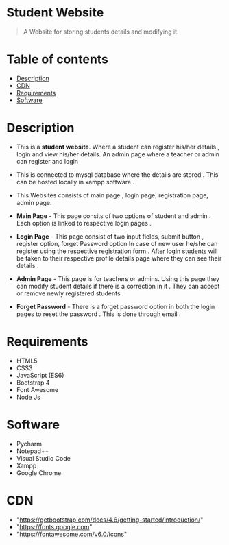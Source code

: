 # Student Website
 >A Website for storing students details and modifying it.
# Table of contents
* [Description](#description)
* [CDN](#cdn)
* [Requirements](#requirements)
* [Software](#software)
 # <a name = "#description"></a>Description
  * This is a **student website**. Where a student can register his/her details , login and view his/her details. 
  An admin page where a teacher or admin can register and login 
  * This is connected to mysql database where the details are stored . This can be hosted locally 
  in xampp software . 
  * This Websites consists of main page , login page, registration page, admin page.
  * **Main Page** - This page consits of two options of student and admin . Each option is linked to respective
                    login pages .
                    
                    
  * **Login Page** - This page consist of two input fields, submit button , register option, forget Password option
                     In case of new user he/she can register using the respective registration form . After login students
                     will be taken to their respective profile details page where they can see their details .
                     
                     
  * **Admin Page** - This page is for teachers or admins. Using this page they can modify student details if there
                     is a correction in it . They can accept or remove newly registered students .
                     
        
  * **Forget Password** - There is a forget password option in both the login pages to reset the password .
                          This is done through email . 
  
 # <a name = "#requirements"></a>Requirements
 * HTML5
 * CSS3
 * JavaScript (ES6)
 * Bootstrap 4
 * Font Awesome
 * Node Js

 # <a name = "#software"></a>Software
 * Pycharm
 * Notepad++
 * Visual Studio Code
 * Xampp
 * Google Chrome

 # <a name = "#cdn"></a>CDN
* "https://getbootstrap.com/docs/4.6/getting-started/introduction/"
* "https://fonts.google.com"
* "https://fontawesome.com/v6.0/icons"
